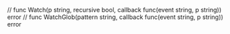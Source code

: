 
// func Watch(p string, recursive bool, callback func(event string, p string)) error
// func WatchGlob(pattern string, callback func(event string, p string)) error






